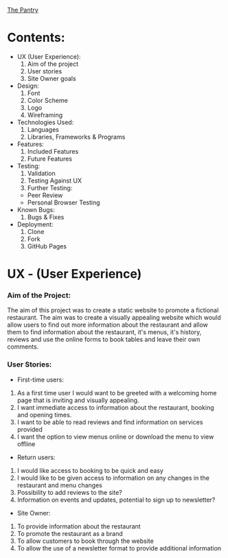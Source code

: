 [The Pantry](https://mckenziemaude.github.io/the-pantry-project/)
 # Contents:
  * UX (User Experience):
    1. Aim of the project
    2. User stories
    3. Site Owner goals
  * Design:
    1. Font
    2. Color Scheme
    3. Logo
    4. Wireframing
  * Technologies Used:
    1. Languages
    2. Libraries, Frameworks & Programs
  * Features:
    1. Included Features
    2. Future Features
  * Testing:
    1. Validation
    2. Testing Against UX
    3. Further Testing:
      * Peer Review
      * Personal Browser Testing
  * Known Bugs:
    1. Bugs & Fixes
  * Deployment:
    1. Clone
    2. Fork
    3. GitHub Pages

# UX - (User Experience)
### Aim of the Project:
The aim of this project was to create a static website to promote a fictional restaurant. 
The aim was to create a visually appealing website which would allow users to find out more information about the restaurant and allow them to find information about the restaurant,
 it's menus, it's history, reviews and use the online forms to book tables and leave their own comments.
### User Stories:
* First-time users:
 1. As a first time user I would want to be greeted with a welcoming home page that is inviting and visually appealing.
 2. I want immediate access to information about the restaurant, booking and opening times.
 3.	I want to be able to read reviews and find information on services provided
 4.	I want the option to view menus online or download the menu to view offline
* Return users:
 1.	I would like access to booking to be quick and easy
 2.	I would like to be given access to information on any changes in the restaurant and menu changes
 3.	Possibility to add reviews to the site?
 4.	Information on events and updates, potential to sign up to newsletter?
* Site Owner:
 1. To provide information about the restaurant
 2. To promote the restaurant as a brand
 3. To allow customers to book through the website
 4. To allow the use of a newsletter format to provide additional information